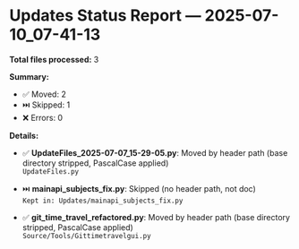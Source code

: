 # Updates Status Report — 2025-07-10_07-41-13

**Total files processed:** 3

**Summary:**
- ✅ Moved: 2
- ⏭️ Skipped: 1
- ❌ Errors: 0

**Details:**

- ✅ **UpdateFiles_2025-07-07_15-29-05.py**: Moved by header path (base directory stripped, PascalCase applied)  
    `UpdateFiles.py`

- ⏭️ **mainapi_subjects_fix.py**: Skipped (no header path, not doc)  
    `Kept in: Updates/mainapi_subjects_fix.py`

- ✅ **git_time_travel_refactored.py**: Moved by header path (base directory stripped, PascalCase applied)  
    `Source/Tools/Gittimetravelgui.py`

